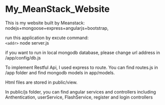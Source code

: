 # My_MeanStack_Website

This is my website built by Meanstack: nodejs+mongoose+express+angularjs+bootstrap,

run this application by excute command:     
`<addr>` node server.js

if you want to run in local mongodb database, please change url address in /app/config/db.js

To implement Restful Api, I used express to route. You can find routes.js in /app folder and find mongodb models in app/models.

Html files are stored in public/view.

In public/js folder, you can find angular services and controllers including Anthentication, userService, FlashService, 
register and login controllers
